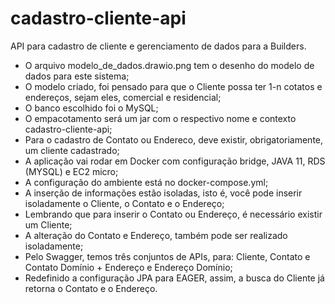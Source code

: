 # cadastro-cliente-api
API para cadastro de cliente e gerenciamento de dados para a Builders.

* O arquivo modelo_de_dados.drawio.png tem o desenho do modelo de dados para este sistema;
* O modelo criado, foi pensado para que o Cliente possa ter 1-n cotatos e endereços, sejam eles, comercial e residencial;
* O banco escolhido foi o MySQL;
* O empacotamento será um jar com o respectivo nome e contexto cadastro-cliente-api;
* Para o cadastro de Contato ou Endereco, deve existir, obrigatoriamente, um cliente cadastrado;
* A aplicação vai rodar em Docker com configuração bridge, JAVA 11, RDS (MYSQL) e EC2 micro;
* A configuração do ambiente está no docker-compose.yml;
* A inserção de informações estão isoladas, isto é, você pode inserir isoladamente o Cliente, o Contato e o Endereço;
* Lembrando que para inserir o Contato ou Endereço, é necessário existir um Cliente;
* A alteração do Contato e Endereço, também pode ser realizado isoladamente;
* Pelo Swagger, temos três conjuntos de APIs, para: Cliente, Contato e Contato Domínio + Endereço e Endereço Domínio;
* Redefinido a configuração JPA para EAGER, assim, a busca do Cliente já retorna o Contato e o Endereço.
